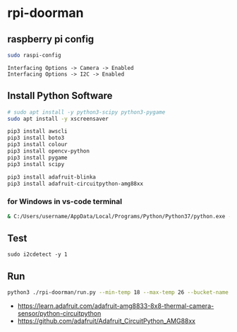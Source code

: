 # rpi-doorman

## raspberry pi config

```bash
sudo raspi-config
```

```
Interfacing Options -> Camera -> Enabled
Interfacing Options -> I2C -> Enabled
```

## Install Python Software

```bash
# sudo apt install -y python3-scipy python3-pygame
sudo apt install -y xscreensaver

pip3 install awscli
pip3 install boto3
pip3 install colour
pip3 install opencv-python
pip3 install pygame
pip3 install scipy

pip3 install adafruit-blinka
pip3 install adafruit-circuitpython-amg88xx
```

### for Windows in vs-code terminal

```bash
& C:/Users/username/AppData/Local/Programs/Python/Python37/python.exe -m pip install boto3
```

## Test

```
sudo i2cdetect -y 1
```

## Run

```bash
python3 ./rpi-doorman/run.py --min-temp 18 --max-temp 26 --bucket-name <DOORMAN-BUCKET-NAME>
```

* <https://learn.adafruit.com/adafruit-amg8833-8x8-thermal-camera-sensor/python-circuitpython>
* <https://github.com/adafruit/Adafruit_CircuitPython_AMG88xx>
